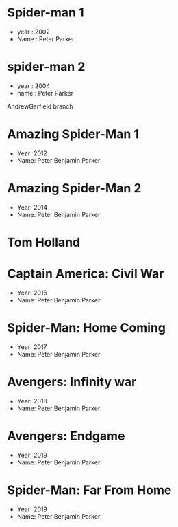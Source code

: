 # Spider-man 1
- year : 2002
- Name : Peter Parker

# spider-man 2
- year : 2004
- name : Peter Parker

AndrewGarfield branch
# Amazing Spider-Man 1
- Year: 2012
- Name: Peter Benjamin Parker
# Amazing Spider-Man 2
- Year: 2014
- Name: Peter Benjamin Parker

# Tom Holland
# Captain America: Civil War
- Year: 2016
- Name: Peter Benjamin Parker

# Spider-Man: Home Coming
- Year: 2017
- Name: Peter Benjamin Parker

# Avengers: Infinity war
- Year: 2018
- Name: Peter Benjamin Parker

# Avengers: Endgame
- Year: 2019
- Name: Peter Benjamin Parker

# Spider-Man: Far From Home
- Year: 2019
- Name: Peter Benjamin Parker
